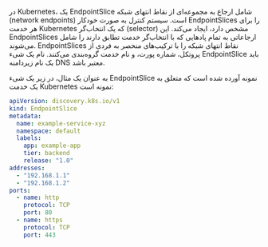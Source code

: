 در Kubernetes، یک EndpointSlice شامل ارجاع به مجموعه‌ای از نقاط انتهای شبکه (network endpoints) است. سیستم کنترل به صورت خودکار EndpointSlices را برای هر خدمت Kubernetes که یک انتخاب‌گر (selector) مشخص دارد، ایجاد می‌کند. این EndpointSlices ارجاعاتی به تمام پادهایی که با انتخاب‌گر خدمت تطابق دارند را شامل می‌شوند. EndpointSlices نقاط انتهای شبکه را با ترکیب‌های منحصر به فردی از پروتکل، شماره پورت، و نام خدمت گروه‌بندی می‌کنند. نام یک شیء EndpointSlice باید یک نام زیردامنه DNS معتبر باشد.

به عنوان یک مثال، در زیر یک شیء EndpointSlice نمونه آورده شده است که متعلق به یک خدمت Kubernetes نمونه است:

```yaml
apiVersion: discovery.k8s.io/v1
kind: EndpointSlice
metadata:
  name: example-service-xyz
  namespace: default
  labels:
    app: example-app
    tier: backend
    release: "1.0"
addresses:
  - "192.168.1.1"
  - "192.168.1.2"
ports:
  - name: http
    protocol: TCP
    port: 80
  - name: https
    protocol: TCP
    port: 443
```
